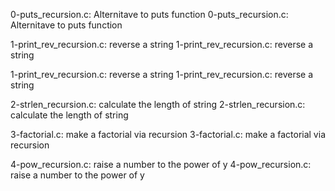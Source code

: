 0-puts_recursion.c: Alternitave to puts function
0-puts_recursion.c: Alternitave to puts function

1-print_rev_recursion.c: reverse a string
1-print_rev_recursion.c: reverse a string

1-print_rev_recursion.c: reverse a string
1-print_rev_recursion.c: reverse a string

2-strlen_recursion.c: calculate the length of string
2-strlen_recursion.c: calculate the length of string

3-factorial.c: make a factorial via recursion
3-factorial.c: make a factorial via recursion

4-pow_recursion.c: raise a number to the power of y
4-pow_recursion.c: raise a number to the power of y

